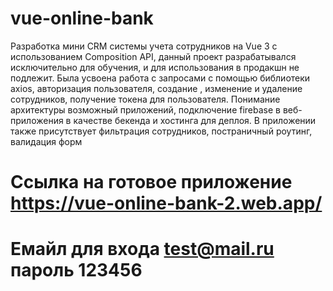 # vue-online-bank 
Разработка мини CRM системы учета сотрудников на Vue 3 с использованием Composition API, данный проект разрабатывался исключительно для обучения, и для использования в продакшн не подлежит.
Была усвоена работа с запросами с помощью библиотеки axios, авторизация пользователя, создание , изменение и удаление сотрудников, получение токена для пользователя.
Понимание архитектуры возможный приложений, подключение firebase в веб-приложения в качестве бекенда и хостинга для деплоя.
В приложении также присутствует фильтрация сотрудников, постраничный роутинг, валидация форм  
# Ссылка на готовое приложение  https://vue-online-bank-2.web.app/ 
# Eмайл для входа test@mail.ru пароль 123456